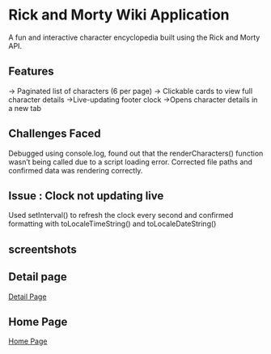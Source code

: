 # Rick and Morty Wiki Application
A fun and interactive character encyclopedia built using the Rick and Morty API.


## Features

-> Paginated list of characters (6 per page)
-> Clickable cards to view full character details
->Live-updating footer clock
->Opens character details in a new tab

## Challenges Faced

Debugged using console.log, found out that the renderCharacters() function wasn’t being called due to a script loading error. Corrected file paths and confirmed data was rendering correctly.
## Issue : Clock not updating live

Used setInterval() to refresh the clock every second and confirmed formatting with toLocaleTimeString() and toLocaleDateString()

## screentshots
## Detail page
 [Detail Page](./Screenshots/detailpage.png) 

## Home Page
 [Home Page](./Screenshots/homepage.png)